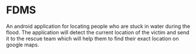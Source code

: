 # FDMS
An android application for locating people who are stuck in  water during the flood. The application will detect the current location of the victim and send it to the rescue  team which will help them to find their exact location on google maps.
